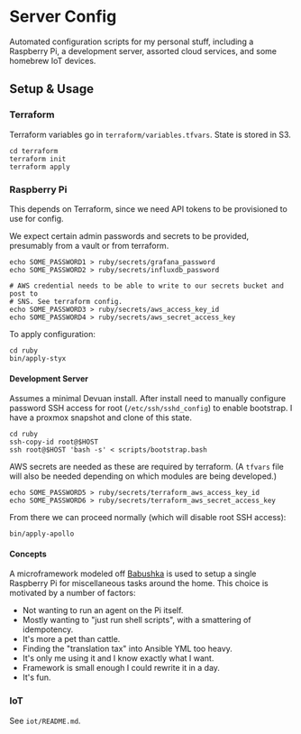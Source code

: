 # Server Config

Automated configuration scripts for my personal stuff, including a Raspberry Pi,
a development server, assorted cloud services, and some homebrew IoT devices.

## Setup & Usage

### Terraform

Terraform variables go in `terraform/variables.tfvars`. State is stored in S3.

    cd terraform
    terraform init
    terraform apply

### Raspberry Pi

This depends on Terraform, since we need API tokens to be provisioned to use for
config.

We expect certain admin passwords and secrets to be provided, presumably from a
vault or from terraform.

    echo SOME_PASSWORD1 > ruby/secrets/grafana_password
    echo SOME_PASSWORD2 > ruby/secrets/influxdb_password

    # AWS credential needs to be able to write to our secrets bucket and post to
    # SNS. See terraform config.
    echo SOME_PASSWORD3 > ruby/secrets/aws_access_key_id
    echo SOME_PASSWORD4 > ruby/secrets/aws_secret_access_key

To apply configuration:

    cd ruby
    bin/apply-styx

#### Development Server

Assumes a minimal Devuan install. After install need to manually configure
password SSH access for root (`/etc/ssh/sshd_config`) to enable bootstrap. I
have a proxmox snapshot and clone of this state.

    cd ruby
    ssh-copy-id root@$HOST
    ssh root@$HOST 'bash -s' < scripts/bootstrap.bash

AWS secrets are needed as these are required by terraform. (A `tfvars` file will
also be needed depending on which modules are being developed.)

    echo SOME_PASSWORD5 > ruby/secrets/terraform_aws_access_key_id
    echo SOME_PASSWORD6 > ruby/secrets/terraform_aws_secret_access_key

From there we can proceed normally (which will disable root SSH access):

    bin/apply-apollo
    
#### Concepts

A microframework modeled off [Babushka](https://github.com/benhoskings/babushka)
is used to setup a single Raspberry Pi for miscellaneous tasks around the home.
This choice is motivated by a number of factors:

* Not wanting to run an agent on the Pi itself.
* Mostly wanting to "just run shell scripts", with a smattering of idempotency.
* It's more a pet than cattle.
* Finding the "translation tax" into Ansible YML too heavy.
* It's only me using it and I know exactly what I want.
* Framework is small enough I could rewrite it in a day.
* It's fun.

### IoT

See `iot/README.md`.